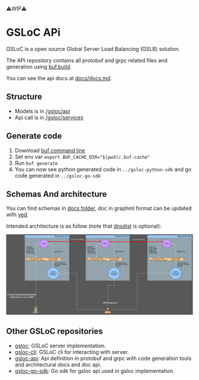 ⚠️WIP⚠️
# GSLoC APi

GSLoC is a open source Global Server Load Balancing (GSLB) solution.

The API repository contains all protobuf and grpc related files and generation using [buf.build](https://buf.build/).

You can see the api docs at [docs/docs.md](/docs/docs.md).

## Structure

- Models is in [/gsloc/api](/gsloc/api)
- Api call is in [/gsloc/services](/gsloc/services)

## Generate code

1. Download [buf command line](https://buf.build/)
2. Set env var `export BUF_CACHE_DIR="$(pwd)/.buf-cache"`
3. Run `buf generate`
4. You can now see python generated code in `../gsloc-python-sdk` and go code generated in `../gsloc-go-sdk`

## Schemas And architecture

You can find schemas in [docs folder](/docs), doc in graphml format can be updated with [yed](https://yed.yworks.com).

Intended architecture is as follow (note that [dnsdist](https://dnsdist.org/) is optional):

[![architecture](/docs/archi.png)](/docs/archi.png)

## Other GSLoC repositories 

- [gsloc](https://github.com/orange-cloudfoundry/gsloc): GSLoC server implementation.
- [gsloc-cli](https://github.com/orange-cloudfoundry/gsloc-cli): GSLoC cli for interacting with server.
- [gsloc-api](https://github.com/orange-cloudfoundry/gsloc-api): Api definition in protobuf and grpc with code generation tools and architectural docs and doc api.
- [gsloc-go-sdk](https://github.com/orange-cloudfoundry/gsloc-go-sdk): Go sdk for gsloc api used in gsloc implementation.

